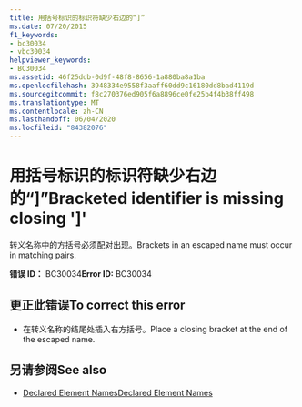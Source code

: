 ```yaml
---
title: 用括号标识的标识符缺少右边的“]”
ms.date: 07/20/2015
f1_keywords:
- bc30034
- vbc30034
helpviewer_keywords:
- BC30034
ms.assetid: 46f25ddb-0d9f-48f8-8656-1a880ba8a1ba
ms.openlocfilehash: 3948334e9558f3aaff60dd9c16180dd8bad4119d
ms.sourcegitcommit: f8c270376ed905f6a8896ce0fe25b4f4b38ff498
ms.translationtype: MT
ms.contentlocale: zh-CN
ms.lasthandoff: 06/04/2020
ms.locfileid: "84382076"
---
```

# <a name="bracketed-identifier-is-missing-closing-"></a><span data-ttu-id="628a5-102">用括号标识的标识符缺少右边的“]”</span><span class="sxs-lookup"><span data-stu-id="628a5-102">Bracketed identifier is missing closing ']'</span></span>
<span data-ttu-id="628a5-103">转义名称中的方括号必须配对出现。</span><span class="sxs-lookup"><span data-stu-id="628a5-103">Brackets in an escaped name must occur in matching pairs.</span></span>  
  
 <span data-ttu-id="628a5-104">**错误 ID：** BC30034</span><span class="sxs-lookup"><span data-stu-id="628a5-104">**Error ID:** BC30034</span></span>  
  
## <a name="to-correct-this-error"></a><span data-ttu-id="628a5-105">更正此错误</span><span class="sxs-lookup"><span data-stu-id="628a5-105">To correct this error</span></span>  
  
- <span data-ttu-id="628a5-106">在转义名称的结尾处插入右方括号。</span><span class="sxs-lookup"><span data-stu-id="628a5-106">Place a closing bracket at the end of the escaped name.</span></span>  
  
## <a name="see-also"></a><span data-ttu-id="628a5-107">另请参阅</span><span class="sxs-lookup"><span data-stu-id="628a5-107">See also</span></span>

- [<span data-ttu-id="628a5-108">Declared Element Names</span><span class="sxs-lookup"><span data-stu-id="628a5-108">Declared Element Names</span></span>](../programming-guide/language-features/declared-elements/declared-element-names.md)
